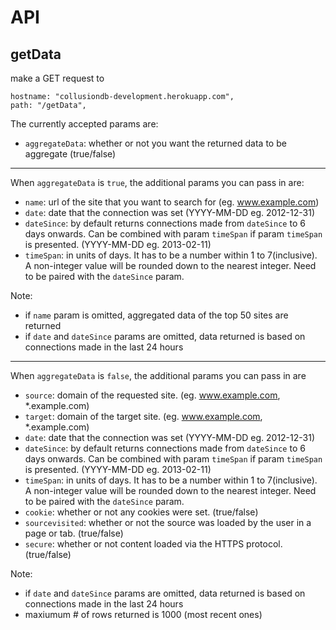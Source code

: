 API
===

getData
---
make a GET request to

    hostname: "collusiondb-development.herokuapp.com",
    path: "/getData",

The currently accepted params are:

* `aggregateData`: whether or not you want the returned data to be aggregate (true/false)

- - -

When `aggregateData` is `true`, the additional params you can pass in are:
* `name`: url of the site that you want to search for (eg. www.example.com)
* `date`: date that the connection was set (YYYY-MM-DD eg. 2012-12-31)
* `dateSince`: by default returns connections made from `dateSince` to 6 days onwards. Can be combined with param `timeSpan` if param `timeSpan` is presented.  (YYYY-MM-DD eg. 2013-02-11)
* `timeSpan`: in units of days. It has to be a number within 1 to 7(inclusive). A non-integer value will be rounded down to the nearest integer. Need to be paired with the `dateSince` param.

Note:
* if `name` param is omitted, aggregated data of the top 50 sites are returned
* if `date` and `dateSince` params are omitted, data returned is based on connections made in the last 24 hours
    
- - -
When `aggregateData` is `false`, the additional params you can pass in are
* `source`: domain of the requested site. (eg. www.example.com, *.example.com)
* `target`: domain of the target site. (eg. www.example.com, *.example.com)
* `date`: date that the connection was set (YYYY-MM-DD eg. 2012-12-31)
* `dateSince`: by default returns connections made from `dateSince` to 6 days onwards. Can be combined with param `timeSpan` if param `timeSpan` is presented.  (YYYY-MM-DD eg. 2013-02-11)
* `timeSpan`: in units of days. It has to be a number within 1 to 7(inclusive). A non-integer value will be rounded down to the nearest integer. Need to be paired with the `dateSince` param.
* `cookie`: whether or not any cookies were set. (true/false)
* `sourcevisited`: whether or not the source was loaded by the user in a page or tab. (true/false)
* `secure`: whether or not content loaded via the HTTPS protocol. (true/false)

Note:
* if `date` and `dateSince` params are omitted, data returned is based on connections made in the last 24 hours
* maxiumum # of rows returned is 1000 (most recent ones)
